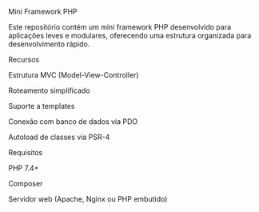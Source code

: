 Mini Framework PHP

Este repositório contém um mini framework PHP desenvolvido para aplicações leves e modulares, oferecendo uma estrutura organizada para desenvolvimento rápido.

Recursos

Estrutura MVC (Model-View-Controller)

Roteamento simplificado

Suporte a templates

Conexão com banco de dados via PDO

Autoload de classes via PSR-4

Requisitos

PHP 7.4+

Composer

Servidor web (Apache, Nginx ou PHP embutido)
